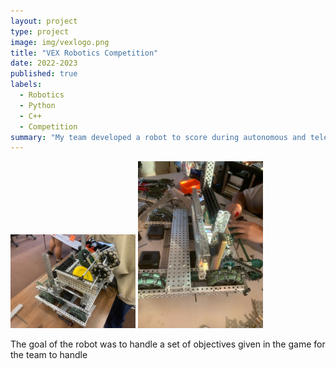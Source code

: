 ```yaml
---
layout: project
type: project
image: img/vexlogo.png
title: "VEX Robotics Competition"
date: 2022-2023
published: true
labels:
  - Robotics
  - Python
  - C++
  - Competition
summary: "My team developed a robot to score during autonomous and teleop period of the game and handle a skills portion on the side of the game."
---
```


<div class="text-center p-4">
  <img width="200px" class="img-fluid" src="../img/robot.JPEG">
  <img width="200px" class="img-fluid" src="../img/mockup.JPEG">
</div>

The goal of the robot was to handle a set of objectives given in the game for the team to handle
